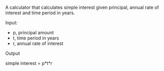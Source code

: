 <p>A calculator that calculates simple interest given principal, annual rate of interest and time period in years. </p>

<p>Input: </p>
<ul>
   <li>p, principal amount</li>
   <li>t, time period in years</li>
   <li>r, annual rate of interest</li>
</ul>
<p>Output</p>
   <p>simple interest = p*t*r</p>
